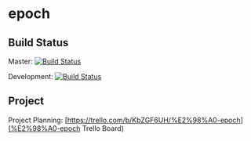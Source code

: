 # epoch

## Build Status

Master: [![Build Status](https://travis-ci.com/idanbeck/epoch.svg?branch=master)](https://travis-ci.com/idanbeck/epoch)

Development: [![Build Status](https://travis-ci.com/idanbeck/epoch.svg?branch=development)](https://travis-ci.com/idanbeck/epoch)

## Project 

Project Planning: [https://trello.com/b/KbZGF6UH/%E2%98%A0-epoch](%E2%98%A0-epoch Trello Board)
